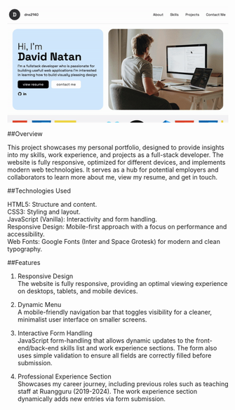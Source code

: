 ![Alt text](portfolio.gif)

##Overview

This project showcases my personal portfolio, designed to provide insights into my skills, work experience, and projects as a full-stack developer. The website is fully responsive, optimized for different devices, and implements modern web technologies. It serves as a hub for potential employers and collaborators to learn more about me, view my resume, and get in touch.

##Technologies Used

HTML5: Structure and content.  
CSS3: Styling and layout.  
JavaScript (Vanilla): Interactivity and form handling.  
Responsive Design: Mobile-first approach with a focus on performance and accessibility.  
Web Fonts: Google Fonts (Inter and Space Grotesk) for modern and clean typography.

##Features

1. Responsive Design  
   The website is fully responsive, providing an optimal viewing experience on desktops, tablets, and mobile devices.

2. Dynamic Menu  
   A mobile-friendly navigation bar that toggles visibility for a cleaner, minimalist user interface on smaller screens.

3. Interactive Form Handling  
   JavaScript form-handling that allows dynamic updates to the front-end/back-end skills list and work experience sections. The form also uses simple validation to ensure all fields are correctly filled before submission.

4. Professional Experience Section  
   Showcases my career journey, including previous roles such as teaching staff at Ruangguru (2019-2024). The work experience section dynamically adds new entries via form submission.
